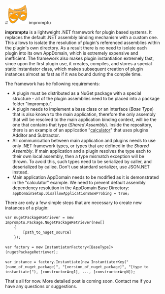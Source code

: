 #![Impromptu Logo](Impromptu-icon.png) impromptu

**impromptu** is a lightweight .NET framework for plugin based systems. It replaces the default .NET assembly binding mechanism with a custom one. This allows to isolate the resolution of plugin's referenced assemblies within the plugin's own directory. As a result there is no need to isolate each plugin into its own AppDomain, which is extremely expensive and inefficient. The framework also makes plugin instantiation extremely fast, since upon the first plugin use, it creates, compiles, and stores a special static Instantiator class, which makes subsequent creation of plugin instances almost as fast as if it was bound during the compile time.

The framework has he following requirements:

 - A plugin must be distributed as a NuGet package with a special structure - all of the plugin assemblies need to be placed into a package folder "impromptu".  
 - A plugin needs to implement a base class or an interface (*Base Type*) that is also known to the main application, therefore the only assembly that will be resolved to the main application binding context, will be the one that contains that type (*Shared Assembly*). Inside the repository, there is an example of an application "[calculator](src/examples/calculator/Calculator)" that uses plugins Additor and Subtractor.  
 - All communication between main application and plugins needs to use only .NET framework types, or types that are defined in the *Shared Assembly*. If main application and a plugin resolves the type each to their own local assembly, then a type mismatch exception will be thrown. To avoid this, such types need to be serialized by caller, and deserialized by callee. Don't use standard serializer, use JSON.NET instead.
 - Main application AppDomain needs to be modified as it is demonstrated in the "calculator" example. We need to prevent default assembly dependency resolution in the AppDomain Base Directory: `appDomainSetup.DisallowApplicationBaseProbing = true;`

There are only  a few simple steps that are necessary to create new instances of a plugin:
```
var nugetPackageRetriever = new Impromptu.Package.NugetPackageRetriever(new[]
	{
	    [path_to_nuget_source]
	});

var factory = new InstantiatorFactory<[BaseType]>(nugetPackageRetriever);

var instance = factory.Instantiate(new InstantiatorKey("[name_of_nuget_package]", "[version_of_nuget_package]", "[type to instantiate]"), [constructorArg1], ..., [constructorArgN]);
```

That's all for now. More detailed post is coming soon. 
Contact me if you have any questions or suggestions. 
